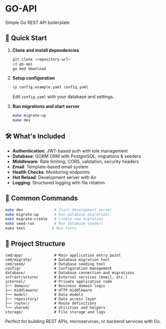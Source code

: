# GO-API

Simple Go REST API boilerplate

## 🚀 Quick Start

1. **Clone and install dependencies**

   ```bash
   git clone <repository-url>
   cd go-api
   go mod download
   ```

2. **Setup configuration**

   ```bash
   cp config.example.yaml config.yaml
   ```

   Edit `config.yaml` with your database and settings.

3. **Run migrations and start server**
   ```bash
   make migrate-up
   make dev
   ```

## 🛠️ What's Included

- **Authentication**: JWT-based auth with role management
- **Database**: GORM ORM with PostgreSQL, migrations & seeders
- **Middleware**: Rate limiting, CORS, validation, security headers
- **Email**: Template-based email system
- **Health Checks**: Monitoring endpoints
- **Hot Reload**: Development server with Air
- **Logging**: Structured logging with file rotation

## 🔧 Common Commands

```bash
make dev              # Start development server
make migrate-up       # Run database migrations
make migrate-create   # Create new migration
make seed-run         # Run database seeders
make test            # Run tests
```

## 📁 Project Structure

```
cmd/app/              # Main application entry point
cmd/migrate/          # Database migration tool
cmd/seed/             # Database seeding tool
config/               # Configuration management
database/             # Database connection and migrations
infrastructure/       # External services (email, etc.)
internal/             # Private application code
├── domain/           # Business domain logic
├── middleware/       # HTTP middleware
├── model/            # Data models
├── repository/       # Data access layer
├── router/           # Route definitions
└── shared/           # Utilities and helpers
storage/              # File storage and logs
```

Perfect for building REST APIs, microservices, or backend services with Go.
